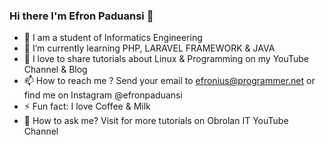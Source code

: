 ### Hi there I'm Efron Paduansi 👋

- 🔭 I am a student of Informatics Engineering
- 🌱 I’m currently learning PHP, LARAVEL FRAMEWORK & JAVA
- 🤔 I love to share tutorials about Linux & Programming on my YouTube Channel & Blog
- 📫 How to reach me ? Send your email to efronius@programmer.net or find me on Instagram @efronpaduansi
- ⚡ Fun fact: I love Coffee & Milk
- 🤔 How to ask me? Visit for more tutorials on Obrolan IT YouTube Channel

